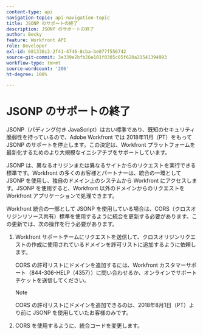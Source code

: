 ```yaml
---
content-type: api
navigation-topic: api-navigation-topic
title: JSONP のサポートの終了
description: JSONP のサポートの終了
author: Becky
feature: Workfront API
role: Developer
exl-id: 681336c2-2f41-4746-8cba-be077f556742
source-git-commit: 3e339e2bfb26e101f0305c05f620a21541394993
workflow-type: tm+mt
source-wordcount: '206'
ht-degree: 100%

---
```


# JSONP のサポートの終了

JSONP（パディング付き JavaScript）は古い標準であり、既知のセキュリティ脆弱性を持っているので、Adobe Workfront では 2018年11月（PT）をもって JSONP のサポートを停止します。この決定は、Workfront プラットフォームを最新化するためのより大規模なイニシアチブをサポートしています。

JSONP は、異なるオリジンまたは異なるサイトからのリクエストを実行できる標準です。Workfront の多くのお客様とパートナーは、統合の一環として JSONP を使用し、独自のドメイン上のシステムから Workfront にアクセスします。JSONP を使用すると、Workfront 以外のドメインからのリクエストを Workfront アプリケーションで処理できます。

Workfront 統合の一部として JSONP を使用している場合は、CORS（クロスオリジンリソース共有）標準を使用するように統合を更新する必要があります。この更新では、次の操作を行う必要があります。

1. Workfront サポートチームにリクエストを送信して、クロスオリジンリクエストの作成に使用されているドメインを許可リストに追加するように依頼します。

   CORS の許可リストにドメインを追加するには、Workfront カスタマーサポート（844-306-HELP（4357））に問い合わせるか、オンラインでサポートチケットを送信してください。

   >[!NOTE]
   >
   >CORS の許可リストにドメインを追加できるのは、2018年8月1日（PT）より前に JSONP を使用していたお客様のみです。


1. CORS を使用するように、統合コードを変更します。
